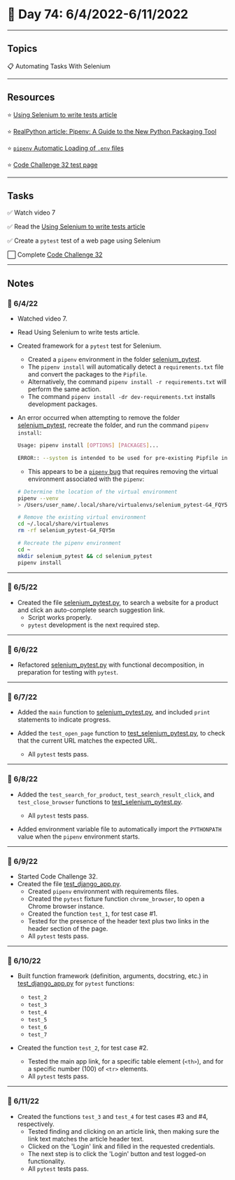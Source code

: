# :calendar: Day 74: 6/4/2022-6/11/2022

---

## Topics

:clipboard: Automating Tasks With Selenium

---

## Resources

:star: [Using Selenium to write tests article](https://selenium-python.readthedocs.io/getting-started.html#using-selenium-to-write-tests)

:star: [RealPython article: Pipenv: A Guide to the New Python Packaging Tool](https://realpython.com/pipenv-guide/#i-already-have-a-requirementstxt-how-do-i-convert-to-a-pipfile)

:star: [`pipenv` Automatic Loading of `.env` files](https://pipenv.pypa.io/en/latest/advanced/#automatic-loading-of-env)

:star: [Code Challenge 32 test page](https://pyplanet.herokuapp.com)

---

## Tasks

:white_check_mark: Watch video 7

:white_check_mark: Read the [Using Selenium to write tests article](https://selenium-python.readthedocs.io/getting-started.html#using-selenium-to-write-tests)

:white_check_mark: Create a `pytest` test of a web page using Selenium

:white_large_square: Complete [Code Challenge 32](https://codechalleng.es/challenges/32)

---

## Notes

### :notebook: 6/4/22

- Watched video 7.

- Read Using Selenium to write tests article.

- Created framework for a `pytest` test for Selenium.
    - Created a `pipenv` environment in the folder [selenium_pytest](https://github.com/timothyhull/100daysofcode/tree/main/days/_74/selenium_pytest).
    - The `pipenv install` will automatically detect a `requirements.txt` file and convert the packages to the `Pipfile`.
    - Alternatively, the command `pipenv install -r requirements.txt` will perform the same action.
    - The command `pipenv install -dr dev-requirements.txt` installs development packages.

- An error occurred when attempting to remove the folder [selenium_pytest](https://github.com/timothyhull/100daysofcode/tree/main/days/_74/selenium_pytest), recreate the folder, and run the command `pipenv install`:

    ```bash
    Usage: pipenv install [OPTIONS] [PACKAGES]...

    ERROR:: --system is intended to be used for pre-existing Pipfile installation, not installation of specific packages. Aborting.
    ```

    - This appears to be a [`pipenv` bug](https://github.com/pypa/pipenv/issues/5052) that requires removing the virtual environment associated with the `pipenv`:

    ```bash
    # Determine the location of the virtual environment
    pipenv --venv
    > /Users/user_name/.local/share/virtualenvs/selenium_pytest-G4_FQY5m

    # Remove the existing virtual environment
    cd ~/.local/share/virtualenvs
    rm -rf selenium_pytest-G4_FQY5m

    # Recreate the pipenv environment
    cd ~
    mkdir selenium_pytest && cd selenium_pytest
    pipenv install
    ```

---

### :notebook: 6/5/22

- Created the file [selenium_pytest.py](https://github.com/timothyhull/100daysofcode/blob/main/days/_74/selenium_pytest/app/selenium_pytest.py), to search a website for a product and click an auto-complete search suggestion link.
    - Script works properly.
    - `pytest` development is the next required step.

---

### :notebook: 6/6/22

- Refactored [selenium_pytest.py](https://github.com/timothyhull/100daysofcode/blob/main/days/_74/selenium_pytest/app/selenium_pytest.py) with functional decomposition, in preparation for testing with `pytest`.

---

### :notebook: 6/7/22

- Added the `main` function to [selenium_pytest.py](https://github.com/timothyhull/100daysofcode/blob/main/days/_74/selenium_pytest/app/selenium_pytest.py), and included `print` statements to indicate progress.

- Added the `test_open_page` function to [test_selenium_pytest.py](https://github.com/timothyhull/100daysofcode/blob/main/days/_74/selenium_pytest/tests/test_selenium_pytest.py), to check that the current URL matches the expected URL.
    - All `pytest` tests pass.

---

### :notebook: 6/8/22

- Added the `test_search_for_product`, `test_search_result_click`,  and `test_close_browser` functions to [test_selenium_pytest.py](https://github.com/timothyhull/100daysofcode/blob/main/days/_74/selenium_pytest/tests/test_selenium_pytest.py).
    - All `pytest` tests pass.

- Added environment variable file to automatically import the `PYTHONPATH` value when the `pipenv` environment starts.

---

### :notebook: 6/9/22

- Started Code Challenge 32.
- Created the file [test_django_app.py](https://github.com/timothyhull/100daysofcode/blob/main/days/_74/django_app_pytest/test_django_app.py).
    - Created `pipenv` environment with requirements files.
    - Created the `pytest` fixture function `chrome_browser`, to open a Chrome browser instance.
    - Created the function `test_1`, for test case #1.
    - Tested for the presence of the header text plus two links in the header section of the page.
    - All `pytest` tests pass.

---

### :notebook: 6/10/22

- Built function framework (definition, arguments, docstring, etc.) in [test_django_app.py](https://github.com/timothyhull/100daysofcode/blob/main/days/_74/django_app_pytest/test_django_app.py) for `pytest` functions:
    - `test_2`
    - `test_3`
    - `test_4`
    - `test_5`
    - `test_6`
    - `test_7`

- Created the function `test_2`, for test case #2.
    - Tested the main app link, for a specific table element (`<th>`), and for a specific number (100) of `<tr>` elements.
    - All `pytest` tests pass.

---

### :notebook: 6/11/22

- Created the functions `test_3` and `test_4` for test cases #3 and #4, respectively.
    - Tested finding and clicking on an article link, then making sure the link text matches the article header text.
    - Clicked on the 'Login' link and filled in the requested credentials.
    - The next step is to click the 'Login' button and test logged-on functionality.
    - All `pytest` tests pass.
